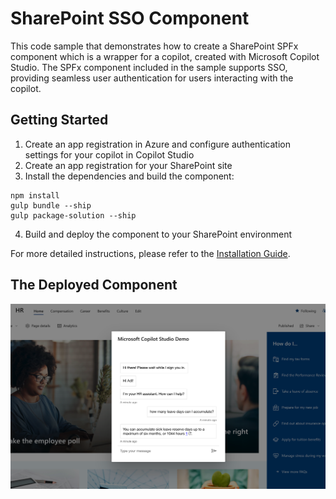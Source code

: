  # SharePoint SSO Component

This code sample that demonstrates how to create a SharePoint SPFx component which is a wrapper for a copilot, created with Microsoft Copilot Studio. The SPFx component included in the sample supports SSO, providing seamless user authentication for users interacting with the copilot.

## Getting Started

1. Create an app registration in Azure and configure authentication settings for your copilot in Copilot Studio
2. Create an app registration for your SharePoint site
3. Install the dependencies and build the component:

```shell
npm install
gulp bundle --ship
gulp package-solution --ship
```


4. Build and deploy the component to your SharePoint environment

For more detailed instructions, please refer to the [Installation Guide](./INSTALLATION.md).

## The Deployed Component

![Microsoft Copilot Studio SSO](./images/SharePointSSOComponent.png)

